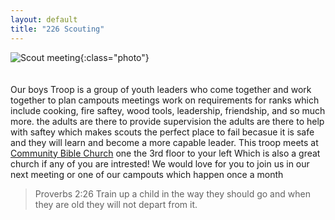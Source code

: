 ```yaml
---
layout: default
title: "226 Scouting"
---
```


![Scout meeting](https://cbc-scouts-226.s3.amazonaws.com/boys_troop_main.jpeg){:class="photo"} <br><br><br>
Our boys Troop is a group of youth leaders who come together and work together to plan campouts meetings work on requirements for ranks which include cooking, fire saftey, wood tools, leadership, friendship, and so much more. the adults are there to provide supervision the adults are there to help with saftey which makes scouts the perfect place to fail becasue it is safe and they will learn and become a more capable leader. This troop meets at [Community Bible Church](https://www.google.com/maps/place/Community+Bible+Church/@29.6083609,-98.4551142,17z/data=!3m1!4b1!4m5!3m4!1s0x865c61f893143835:0x6a9757940e4df853!8m2!3d29.6083609!4d-98.4529255) one the 3rd floor to your left Which is also a great church if any of you are intrested! We would love for you to join us in our next meeting or one of our campouts which happen once a month
> Proverbs 2:26 Train up a child in the way they should go and when they are old they will not depart from it.
